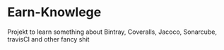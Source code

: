 # Earn-Knowlege

Projekt to learn something about Bintray, Coveralls, Jacoco, Sonarcube, travisCI and other fancy shit